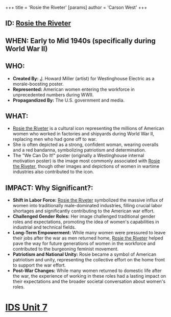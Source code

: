 +++
 title = 'Rosie the Riveter'
[params]
	author = 'Carson West'
+++
## ID: [Rosie the Riveter](./../rosie-the-riveter/)

## WHEN: Early to Mid 1940s (specifically during World War II)

## WHO:

*   **Created By:** [J](./../j/). Howard Miller (artist) for Westinghouse Electric as a morale-boosting poster.
*   **Represented:** American women entering the workforce in unprecedented numbers during WWII.
*   **Propagandized By:** The U.S. government and media.

## WHAT:

*   [Rosie the Riveter](./../rosie-the-riveter/) is a cultural icon representing the millions of American women who worked in factories and shipyards during World War II, replacing men who had gone off to war.
*   She is often depicted as a strong, confident woman, wearing overalls and a red bandanna, symbolizing patriotism and determination.
*   The "We Can Do It!" poster (originally a Westinghouse internal motivation poster) is the image most commonly associated with [Rosie the Riveter](./../rosie-the-riveter/), though other images and depictions of women in wartime industries also contributed to the icon.

## IMPACT: Why Significant?:

*   **Shift in Labor Force:** [Rosie the Riveter](./../rosie-the-riveter/) symbolized the massive influx of women into traditionally male-dominated industries, filling crucial labor shortages and significantly contributing to the American war effort.
*   **Challenged Gender Roles:** Her image challenged traditional gender roles and expectations, promoting the idea of women's capabilities in industrial and technical fields.
*   **Long-Term Empowerment:** While many women were pressured to leave their jobs after the war as men returned home, [Rosie the Riveter](./../rosie-the-riveter/) helped pave the way for future generations of women in the workforce and contributed to the burgeoning feminist movement.
*   **Patriotism and National Unity:** Rosie became a symbol of American patriotism and unity, representing the collective effort on the home front to support the war effort.
*   **Post-War Changes:** While many women returned to domestic life after the war, the experience of working in these roles had a lasting impact on their expectations and the broader societal conversation about women's roles.

# [IDS Unit 7](./../ids-unit-7/)